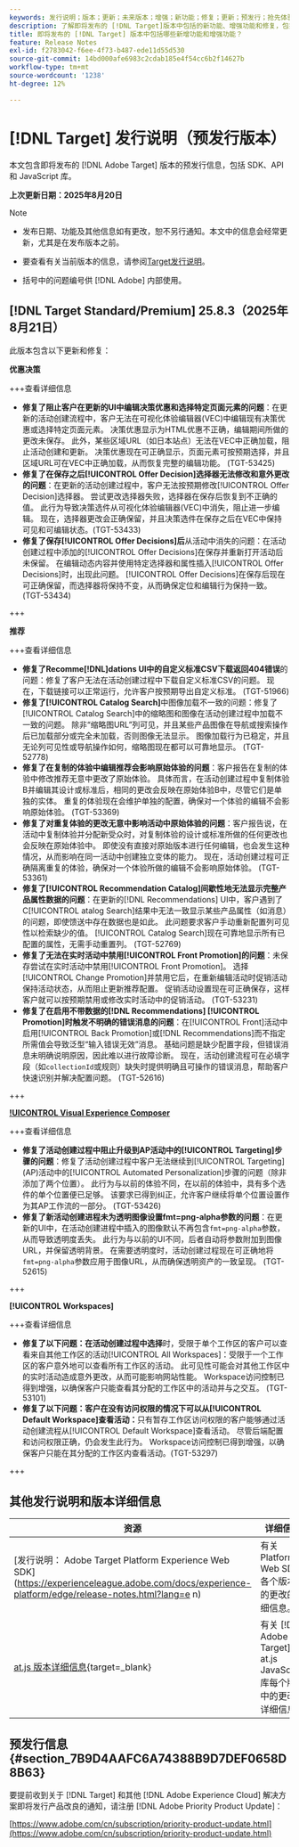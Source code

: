 ```yaml
---
keywords: 发行说明；版本；更新；未来版本；增强；新功能；修复；更新；预发行；抢先体验
description: 了解即将发布的 [!DNL Target]版本中包括的新功能、增强功能和修复，包括 SDK、API 和 JavaScript 库。
title: 即将发布的 [!DNL Target] 版本中包括哪些新增功能和增强功能？
feature: Release Notes
exl-id: f2783042-f6ee-4f73-b487-ede11d55d530
source-git-commit: 14bd000afe6983c2cdab185e4f54cc6b2f14627b
workflow-type: tm+mt
source-wordcount: '1238'
ht-degree: 12%

---
```


# [!DNL Target] 发行说明（预发行版本）

本文包含即将发布的 [!DNL Adobe Target] 版本的预发行信息，包括 SDK、API 和 JavaScript 库。

**上次更新日期：2025年8月20日**

>[!NOTE]
>
>* 发布日期、功能及其他信息如有更改，恕不另行通知。本文中的信息会经常更新，尤其是在发布版本之前。
>
>* 要查看有关当前版本的信息，请参阅[Target发行说明](release-notes.md)。
>
>* 括号中的问题编号供 [!DNL Adobe] 内部使用。

## [!DNL Target Standard/Premium] 25.8.3（2025年8月21日）

此版本包含以下更新和修复：

**优惠决策**

+++查看详细信息
* **修复了阻止客户在更新的UI中编辑决策优惠和选择特定页面元素的问题**：在更新的活动创建流程中，客户无法在可视化体验编辑器(VEC)中编辑现有决策优惠或选择特定页面元素。 决策优惠显示为HTML优惠不正确，编辑期间所做的更改未保存。 此外，某些区域URL（如日本站点）无法在VEC中正确加载，阻止活动创建和更新。 决策优惠现在可正确显示，页面元素可按预期选择，并且区域URL可在VEC中正确加载，从而恢复完整的编辑功能。 (TGT-53425)
* **修复了在保存之后[!UICONTROL Offer Decision]选择器无法修改和意外更改的问题**：在更新的活动创建过程中，客户无法按预期修改[!UICONTROL Offer Decision]选择器。 尝试更改选择器失败，选择器在保存后恢复到不正确的值。 此行为导致决策选件从可视化体验编辑器(VEC)中消失，阻止进一步编辑。 现在，选择器更改会正确保留，并且决策选件在保存之后在VEC中保持可见和可编辑状态。(TGT-53433)
* **修复了保存[!UICONTROL Offer Decisions]后**&#x200B;从活动中消失的问题：在活动创建过程中添加的[!UICONTROL Offer Decisions]在保存并重新打开活动后未保留。 在编辑动态内容并使用特定选择器和属性插入[!UICONTROL Offer Decisions]时，出现此问题。 [!UICONTROL Offer Decisions]在保存后现在可正确保留，而选择器将保持不变，从而确保定位和编辑行为保持一致。 (TGT-53434)

+++

**推荐**

+++查看详细信息
* **修复了Recomme[!DNL]dations UI中的自定义标准CSV下载返回404错误**&#x200B;的问题：修复了客户无法在活动创建过程中下载自定义标准CSV的问题。 现在，下载链接可以正常运行，允许客户按预期导出自定义标准。 (TGT-51966)
* **修复了[!UICONTROL Catalog Search]**&#x200B;中图像加载不一致的问题：修复了[!UICONTROL  Catalog Search]中的缩略图和图像在活动创建过程中加载不一致的问题。 除非“缩略图URL”列可见，并且某些产品图像在导航或搜索操作后已加载部分或完全未加载，否则图像无法显示。 图像加载行为已稳定，并且无论列可见性或导航操作如何，缩略图现在都可以可靠地显示。 (TGT-52778)
* **修复了在复制的体验中编辑推荐会影响原始体验的问题**：客户报告在复制的体验中修改推荐无意中更改了原始体验。 具体而言，在活动创建过程中复制体验B并编辑其设计或标准后，相同的更改会反映在原始体验B中，尽管它们是单独的实体。 重复的体验现在会维护单独的配置，确保对一个体验的编辑不会影响原始体验。 (TGT-53369)
* **修复了对重复体验的更改无意中影响活动中原始体验的问题**：客户报告说，在活动中复制体验并分配新受众时，对复制体验的设计或标准所做的任何更改也会反映在原始体验中。 即使没有直接对原始版本进行任何编辑，也会发生这种情况，从而影响在同一活动中创建独立变体的能力。 现在，活动创建过程可正确隔离重复的体验，确保对一个体验所做的编辑不会影响原始体验。 (TGT-53361)
* **修复了[!UICONTROL Recommendation Catalog]间歇性地无法显示完整产品属性数据的问题**：在更新的[!DNL Recommendations] UI中，客户遇到了C[!UICONTROL atalog Search]结果中无法一致显示某些产品属性（如消息）的问题，即使馈送中存在数据也是如此。 此问题要求客户手动重新配置列可见性以检索缺少的值。 [!UICONTROL Catalog Search]现在可靠地显示所有已配置的属性，无需手动重置列。 (TGT-52769)
* **修复了无法在实时活动中禁用[!UICONTROL Front Promotion]的问题**：未保存尝试在实时活动中禁用[!UICONTROL Front Promotion]。 选择[!UICONTROL Change Promotion]并禁用它后，在重新编辑活动时促销活动保持活动状态，从而阻止更新推荐配置。 促销活动设置现在可正确保存，这样客户就可以按预期禁用或修改实时活动中的促销活动。 (TGT-53231)
* **修复了在启用不带数据的[!DNL Recommendations] [!UICONTROL Promotion]时触发不明确的错误消息的问题**：在[!UICONTROL Front]活动中启用[!UICONTROL Back Promotion]或[!DNL Recommendations]而不指定所需值会导致泛型“输入错误无效”消息。 基础问题是缺少配置字段，但错误消息未明确说明原因，因此难以进行故障诊断。 现在，活动创建流程可在必填字段（如`collectionId`或规则）缺失时提供明确且可操作的错误消息，帮助客户快速识别并解决配置问题。 (TGT-52616)

+++

**[!UICONTROL Visual Experience Composer](VEC)**

+++查看详细信息
* **修复了活动创建过程中阻止升级到AP活动中的[!UICONTROL Targeting]步骤的问题**：修复了活动创建过程中客户无法继续到[!UICONTROL Targeting] (AP)活动中的[!UICONTROL Automated Personalization]步骤的问题（除非添加了两个位置）。 此行为与以前的体验不同，在以前的体验中，具有多个选件的单个位置便已足够。 该要求已得到纠正，允许客户继续将单个位置设置作为其AP工作流的一部分。 (TGT-53426)
* **修复了新活动创建进程未为透明图像设置fmt=png-alpha参数的问题**：在更新的UI中，在活动创建进程中插入的图像默认不再包含`fmt=png-alpha`参数，从而导致透明度丢失。 此行为与以前的UI不同，后者自动将参数附加到图像URL，并保留透明背景。 在需要透明度时，活动创建过程现在可正确地将`fmt=png-alpha`参数应用于图像URL，从而确保透明资产的一致呈现。 (TGT-52615)

+++

**[!UICONTROL Workspaces]**

+++查看详细信息
* **修复了以下问题：在活动创建过程中选择**&#x200B;时，受限于单个工作区的客户可以查看来自其他工作区的活动[!UICONTROL All Workspaces]：受限于一个工作区的客户意外地可以查看所有工作区的活动。 此可见性可能会对其他工作区中的实时活动造成意外更改，从而可能影响网站性能。 Workspace访问控制已得到增强，以确保客户只能查看其分配的工作区中的活动并与之交互。 (TGT-53101)
* **修复了以下问题：客户在没有访问权限的情况下可以从[!UICONTROL Default Workspace]查看活动：**&#x200B;只有暂存工作区访问权限的客户能够通过活动创建流程从[!UICONTROL Default Workspace]查看活动。 尽管后端配置和访问权限正确，仍会发生此行为。 Workspace访问控制已得到增强，以确保客户只能在其分配的工作区内查看活动。(TGT-53297)

+++

## 其他发行说明和版本详细信息

| 资源 | 详细信息 |
|--- |--- |
| [发行说明： Adobe Target Platform Experience Web SDK]&#x200B;(https://experienceleague.adobe.com/docs/experience-platform/edge/release-notes.html?lang=e n) | 有关 Platform Web SDK 各个版本中的更改的详细信息。 |
| [at.js 版本详细信息](https://experienceleague.adobe.com/docs/target-dev/developer/client-side/at-js-implementation/target-atjs-versions.html){target=_blank} | 有关 [!DNL Adobe Target] at.js JavaScript 库每个版本中的更改的详细信息。 |

## 预发行信息 {#section_7B9D4AAFC6A74388B9D7DEF0658D8B63}

要提前收到关于 [!DNL Target] 和其他 [!DNL Adobe Experience Cloud] 解决方案即将发行产品改良的通知，请注册 [!DNL Adobe Priority Product Update]：

[https://www.adobe.com/cn/subscription/priority-product-update.html](https://www.adobe.com/cn/subscription/priority-product-update.html)
